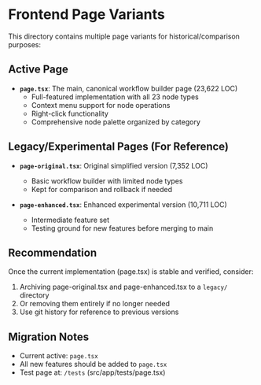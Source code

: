 # Frontend Page Variants

This directory contains multiple page variants for historical/comparison purposes:

## Active Page
- **`page.tsx`**: The main, canonical workflow builder page (23,622 LOC)
  - Full-featured implementation with all 23 node types
  - Context menu support for node operations
  - Right-click functionality
  - Comprehensive node palette organized by category

## Legacy/Experimental Pages (For Reference)
- **`page-original.tsx`**: Original simplified version (7,352 LOC)
  - Basic workflow builder with limited node types
  - Kept for comparison and rollback if needed
  
- **`page-enhanced.tsx`**: Enhanced experimental version (10,711 LOC)
  - Intermediate feature set
  - Testing ground for new features before merging to main

## Recommendation
Once the current implementation (page.tsx) is stable and verified, consider:
1. Archiving page-original.tsx and page-enhanced.tsx to a `legacy/` directory
2. Or removing them entirely if no longer needed
3. Use git history for reference to previous versions

## Migration Notes
- Current active: `page.tsx`
- All new features should be added to `page.tsx`
- Test page at: `/tests` (src/app/tests/page.tsx)
